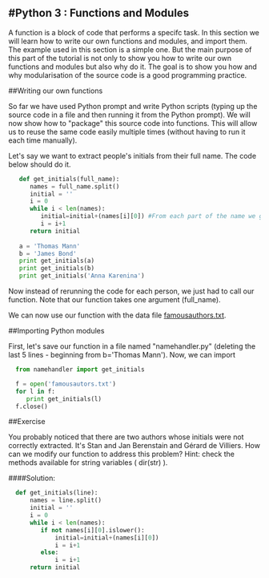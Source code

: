 #Python 3 : Functions and Modules
-----------------------

A function is a block of code that performs a specifc task. In this section we
will learn how to write our own functions and modules, and import them. The example used in this section is a simple one. But the main purpose of this part of the tutorial is not only to show you how to write our own functions and modules but also why do it. The goal is to show you how and why modularisation of the source code is a good programming practice.

##Writing our own functions

So far we have used Python prompt and write Python scripts (typing up the source code in a file and then running it from the Python prompt). We will now show how to "package" this source code into functions. This will allow us to reuse the same code easily multiple times (without having to run it each time manually).

Let's say we want to extract people's initials from their full name. The code below should do it.

```python
   def get_initials(full_name):
      names = full_name.split() 
      initial = ''
      i = 0
      while i < len(names):
         initial=initial+(names[i][0]) #From each part of the name we get the first letter
         i = i+1
      return initial
   
   a = 'Thomas Mann'
   b = 'James Bond'
   print get_initials(a)
   print get_initials(b)
   print get_initials('Anna Karenina')
```

Now instead of rerunning the code for each person, we just had to call our function. Note that our function takes one argument (full_name). 

We can now use our function with the data file [famousauthors.txt](famousauthors.txt).

##Importing Python modules

First, let's save our function in a file named "namehandler.py" (deleting the last 5 lines - beginning from b='Thomas Mann'). Now, we can import 

```python
  from namehandler import get_initials

  f = open('famousautors.txt')
  for l in f:
     print get_initials(l)
  f.close()
```



##Exercise

You probably noticed that there are two authors whose initials were not correctly extracted. It's Stan and Jan Berenstain and Gérard de Villiers. How can we modify our function to address this problem? Hint: check the methods available for string variables ( dir(str) ).


####Solution:

```python
  def get_initials(line):
      names = line.split()
      initial = ''
      i = 0
      while i < len(names):
         if not names[i][0].islower():
             initial=initial+(names[i][0])
             i = i+1
         else:
             i = i+1
      return initial
```
